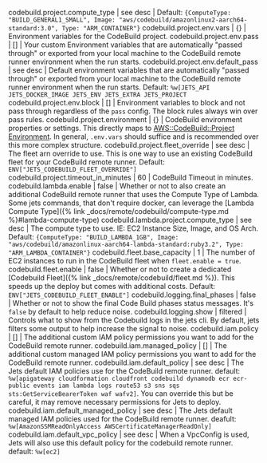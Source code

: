 codebuild.project.compute_type | see desc | Default: `{ComputeType: "BUILD_GENERAL1_SMALL", Image: "aws/codebuild/amazonlinux2-aarch64-standard:3.0", Type: "ARM_CONTAINER"}`
codebuild.project.env.vars | {} | Environment variables for the CodeBuild project.
codebuild.project.env.pass | [] | Your custom Environment variables that are automatically "passed through" or exported from your local machine to the CodeBuild remote runner environment when the run starts.
codebuild.project.env.default_pass | see desc | Default environment variables that are automatically "passed through" or exported from your local machine to the CodeBuild remote runner environment when the run starts. Default: `%w[JETS_API JETS_DOCKER_IMAGE JETS_ENV JETS_EXTRA JETS_PROJECT`
codebuild.project.env.block | [] | Environment variables to block and not pass through regardless of the `pass` config. The block rules always win over pass rules.
codebuild.project.environment | {} | CodeBuild environment properties or settings. This directly maps to [AWS::CodeBuild::Project Environment](https://docs.aws.amazon.com/AWSCloudFormation/latest/UserGuide/aws-properties-codebuild-project-environment.html). In general, `.env.vars` should suffice and is recommended over this more complex structure.
codebuild.project.fleet_override | see desc | The fleet arn override to use. This is one way to use an existing CodeBuild fleet for your CodeBuild remote runner. Default: `ENV["JETS_CODEBUILD_FLEET_OVERRIDE"]`
codebuild.project.timeout_in_minutes | 60 | CodeBuild Timeout in minutes.
codebuild.lambda.enable | false | Whether or not to also create an additional CodeBuild remote runner that uses the Compute Type of Lambda. Some jets commands, that don't require docker, can leverage the [Lambda Compute Type]({% link _docs/remote/codebuild/compute-type.md %}#lambda-compute-type)
codebuild.lambda.project.compute_type | see desc | The compute type to use. IE: EC2 Instance Size, Image, and OS Arch. Default: `{ComputeType: "BUILD_LAMBDA_1GB", Image: "aws/codebuild/amazonlinux-aarch64-lambda-standard:ruby3.2", Type: "ARM_LAMBDA_CONTAINER"}`
codebuild.fleet.base_capacity | 1 | The number of EC2 instances to run in the CodeBuild fleet when `fleet.enable = true`.
codebuild.fleet.enable | false | Whether or not to create a dedicated [Codebuild Fleet]({% link _docs/remote/codebuild/fleet.md %}). This speeds up the deploy but comes with additional costs. Default: `ENV["JETS_CODEBUILD_FLEET_ENABLE"]`
codebuild.logging.final_phases | false | Whether or not to show the final Code Build phases status messages. It's `false` by default to help reduce noise.
codebuild.logging.show | filtered | Controls what to show from the Codebuild logs in the jets cli. By default, jets filters some output to help increase the signal to noise.
codebuild.iam.policy | [] | The additional custom IAM policy permissions you want to add for the CodeBuild remote runner.
codebuild.iam.managed_policy | [] | The additional custom managed IAM policy permissions you want to add for the CodeBuild remote runner.
codebuild.iam.default_policy | see desc | The Jets default IAM policies use for the CodeBuild remote runner. default: `%w[apigateway cloudformation cloudfront codebuild dynamodb ecr ecr-public events iam lambda logs route53 s3 sns sqs sts:GetServiceBearerToken waf wafv2]`. You can override this but be careful, it may remove necessary permissions for Jets to deploy.
codebuild.iam.default_managed_policy | see desc | The Jets default managed IAM policies used for the CodeBuild remote runner. deafult: `%w[AmazonSSMReadOnlyAccess AWSCertificateManagerReadOnly]`
codebuild.iam.default_vpc_policy | see desc | When a VpcConfig is used, Jets will also use this default policy for the codebuild remote runner. default: `%w[ec2]`